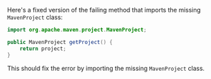Here's a fixed version of the failing method that imports the missing `MavenProject` class:

```java
import org.apache.maven.project.MavenProject;

public MavenProject getProject() {
    return project;
}
```

This should fix the error by importing the missing `MavenProject` class.